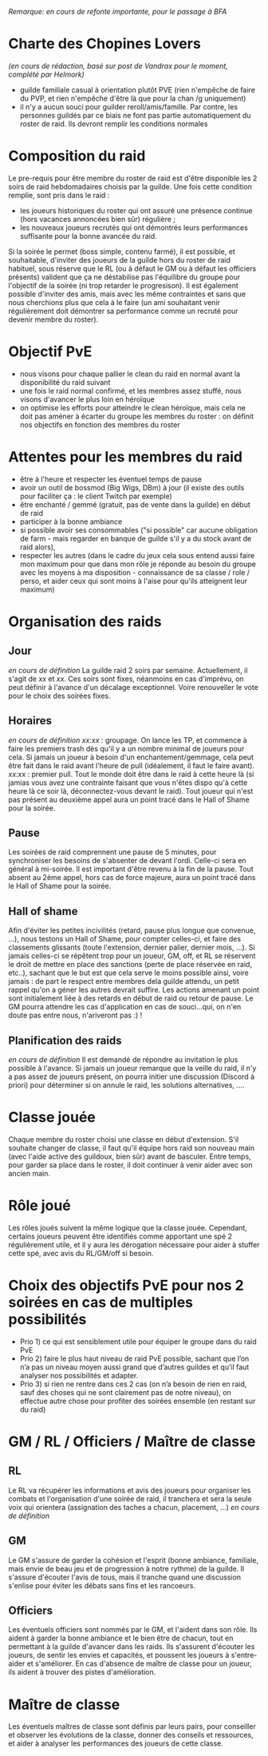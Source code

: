 
 _Remarque: en cours de refonte importante, pour le passage à BFA_


# Charte des Chopines Lovers  
 _(en cours de rédaction, basé sur post de Vandrax pour le moment, complété par Helmork)_ 
- guilde familiale casual à orientation plutôt PVE (rien n'empêche de faire du PVP, et rien n'empêche d'être là que pour la chan /g uniquement)
- il n'y a aucun souci pour guilder reroll/amis/famille. Par contre, les personnes guildés par ce biais ne font pas partie automatiquement du roster de raid. Ils devront remplir les conditions normales

# Composition du raid
Le pre-requis pour être membre du roster de raid est d'être disponible les 2 soirs de raid hebdomadaires choisis par la guilde.
Une fois cette condition remplie, sont pris dans le raid :
- les joueurs historiques du roster qui ont assuré une présence continue (hors vacances annoncées bien sûr) régulière ;
- les nouveaux joueurs recrutés qui ont démontrés leurs performances suffisante pour la bonne avancée du raid.

Si la soirée le permet (boss simple, contenu farmé), il est possible, et souhaitable, d'inviter des joueurs de la guilde hors du roster de raid habituel, sous réserve que le RL (ou à défaut le GM ou à défaut les officiers présents) valident que ça ne déstabilise pas l'équilibre du groupe pour l'objectif de la soirée (ni trop retarder le progresison).
Il est également possible d'inviter des amis, mais avec les même contraintes et sans que nous cherchions plus que cela à le faire (un ami souhaitant venir régulièrement doit démontrer sa performance comme un recruté pour devenir membre du roster).

# Objectif PvE
- nous visons pour chaque pallier le clean du raid en normal avant la disponibilité du raid suivant
- une fois le raid normal confirmé, et les membres assez stuffé, nous visons d'avancer le plus loin en héroïque
- on optimise les efforts pour atteindre le clean héroïque, mais cela ne doit pas améner à écarter du groupe les membres du roster : on définit nos objectifs en fonction des membres du roster

# Attentes pour les membres du raid
- être à l'heure et respecter les éventuel temps de pause
- avoir un outil de  bossmod (Big Wigs, DBm) à jour (il existe des outils pour faciliter ça : le client Twitch par exemple)
- être enchanté / gemmé (gratuit, pas de vente dans la guilde) en début de raid
- participer à la bonne ambiance
- si possible avoir ses consommables ("si possible" car aucune obligation de farm - mais regarder en banque de guilde s'il y a du stock avant de raid alors), 
- respecter les autres (dans le cadre du jeux cela sous entend aussi faire mon maximum pour que dans mon rôle je réponde au besoin du groupe avec les moyens à ma disposition - connaissance de sa classe / role / perso, et aider ceux qui sont moins à l'aise pour qu'ils atteignent leur maximum)

# Organisation des raids
## Jour
_en cours de définition_
La guilde raid 2 soirs par semaine. Actuellement, il s'agit de _xx_ et _xx_.
Ces soirs sont fixes, néanmoins en cas d'imprévu, on peut définir à l'avance d'un décalage exceptionnel. Voire renouveller le vote pour le choix des soirées fixes.

## Horaires
_en cours de définition_
_xx:xx_ : groupage. On lance les TP, et commence à faire les premiers trash dès qu'il y a un nombre minimal de joueurs pour cela. Si jamais un joueur à besoin d'un enchantement/gemmage, cela peut être fait dans le raid avant l'heure de pull (idéalement, il faut le faire avant).
_xx:xx_ : premier pull. Tout le monde doit être dans le raid à cette heure là (si jamias vous avez une contrainte faisant que vous n'êtes dispo qu'à cette heure là ce soir là, déconnectez-vous devant le raid). Tout joueur qui n'est pas présent au deuxième appel aura un point tracé dans le Hall of Shame pour la soirée.

## Pause
Les soirées de raid comprennent une pause de 5 minutes, pour synchroniser les besoins de s'absenter de devant l'ordi. Celle-ci sera en général à mi-soirée.
Il est important d'être revenu à la fin de la pause. Tout absent au 2ème appel, hors cas de force majeure, aura un point tracé dans le Hall of Shame pour la soirée.

## Hall of shame
Afin d'éviter les petites incivilités (retard, pause plus longue que convenue, ...), nous testons un Hall of Shame, pour compter celles-ci, et faire des classements glissants (toute l'extension, dernier palier, dernier mois, ...).
Si jamais celles-ci se répêtent trop pour un joueur, GM, off, et RL se réservent le droit de mettre en place des sanctions (perte de place réservée en raid, etc..), sachant que le but est que cela serve le moins possible ainsi, voire jamais : de part le respect entre membres dela guilde attendu, un petit rappel qu'on a géner les autres devrait suffire.
Les actions amenant un point sont initialement liée à des retards en début de raid ou retour de pause. Le GM pourra attendre les cas d'application en cas de souci...qui, on n'en doute pas entre nous, n'ariveront pas :) !

## Planification des raids
_en cours de définition_
Il est demandé de répondre au invitation le plus possible à l'avance.
Si jamais un joueur remarque que la veille du raid, il n'y a pas assez de joueurs présent, on pourra initier une discussion (Discord à priori) pour déterminer si on annule le raid, les solutions alternatives, ....

# Classe jouée
Chaque membre du roster choisi une classe en début d'extension. S'il souhaite changer de classe, il faut qu'il équipe hors raid son nouveau main (avec l'aide active des guildoux, bien sûr) avant de basculer. Entre temps, pour garder sa place dans le roster, il doit continuer à venir aider avec son ancien main.

# Rôle joué
Les rôles joués suivent la même logique que la classe jouée. Cependant, certains joueurs peuvent être identifiés comme apportant une spé 2 régulièrement utile, et il y aura les dérogation nécessaire pour aider à stuffer cette spé, avec avis du RL/GM/off si besoin.

# Choix des objectifs PvE pour nos 2 soirées en cas de multiples possibilités
- Prio 1) ce qui est sensiblement utile pour équiper le groupe dans du raid PvE 
- Prio 2) faire le plus haut niveau de raid PvE possible, sachant que l’on n’a pas un niveau moyen aussi grand que d’autres guildes et qu’il faut analyser nos possibilités et adapter. 
- Prio 3) si rien ne rentre dans ces 2 cas (on n’a besoin de rien en raid, sauf des choses qui ne sont clairement pas de notre niveau), on effectue autre chose pour profiter des soirées ensemble (en restant sur du raid)

# GM / RL / Officiers / Maître de classe
## RL
Le RL va récupérer les informations et avis des joueurs pour organiser les combats et l'organisation d'une soirée de raid, il tranchera et sera la seule voix qui orientera (assignation des taches a chacun, placement, ...)
_en cours de définition_
## GM
Le GM s'assure de garder la cohésion et l'esprit (bonne ambiance, familiale, mais envie de beau jeu et de progression à notre rythme) de la guilde. Il s'assure d'écouter l'avis de tous, mais il tranche quand une discussion s'enlise pour éviter les débats sans fins et les rancoeurs.
## Officiers
Les éventuels officiers sont nommés par le GM, et l'aident dans son rôle. 
Ils aident à garder la bonne ambiance et le bien être de chacun, tout en permettant à la guilde d'avancer dans les raids. Ils s'assurent d'écouter les joueurs, de sentir les envies et capacités, et poussent les joueurs à s'entre-aider et s'améliorer. En cas d'absence de maître de classe pour un joueur, ils aident à trouver des pistes d'amélioration.
# Maître de classe
Les éventuels maîtres de classe sont définis par leurs pairs, pour conseiller et observer les évolutions de la classe, donner des conseils et ressources, et aider à analyser les performances des joueurs de cette classe.
